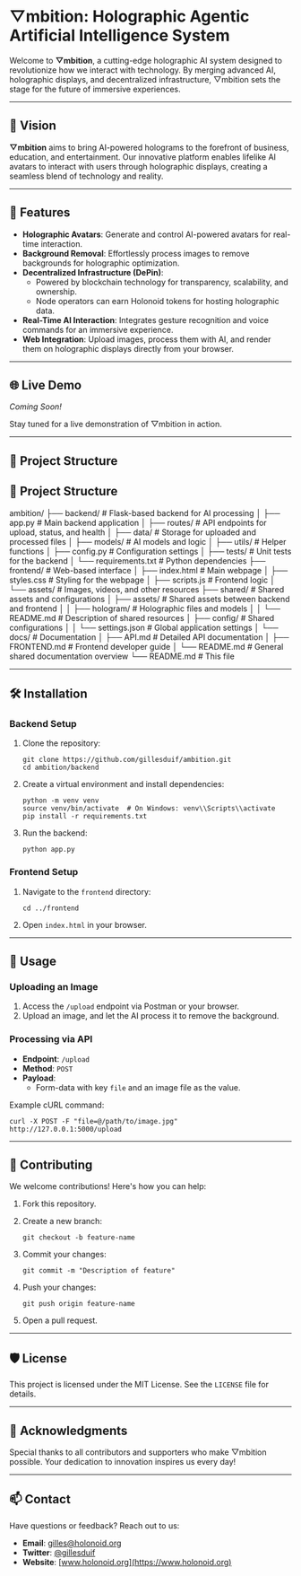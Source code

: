 ▽mbition: Holographic Agentic Artificial Intelligence System
============================================================

Welcome to **▽mbition**, a cutting-edge holographic AI system designed to revolutionize how we interact with technology. By merging advanced AI, holographic displays, and decentralized infrastructure, ▽mbition sets the stage for the future of immersive experiences.

* * *

🌌 Vision
---------

**▽mbition** aims to bring AI-powered holograms to the forefront of business, education, and entertainment. Our innovative platform enables lifelike AI avatars to interact with users through holographic displays, creating a seamless blend of technology and reality.

* * *

🚀 Features
-----------

*   **Holographic Avatars**: Generate and control AI-powered avatars for real-time interaction.
*   **Background Removal**: Effortlessly process images to remove backgrounds for holographic optimization.
*   **Decentralized Infrastructure (DePin)**:
    *   Powered by blockchain technology for transparency, scalability, and ownership.
    *   Node operators can earn Holonoid tokens for hosting holographic data.
*   **Real-Time AI Interaction**: Integrates gesture recognition and voice commands for an immersive experience.
*   **Web Integration**: Upload images, process them with AI, and render them on holographic displays directly from your browser.

* * *

🌐 Live Demo
------------

_Coming Soon!_

Stay tuned for a live demonstration of ▽mbition in action.

* * *

📁 Project Structure
--------------------

📁 Project Structure
--------------------

ambition/
├── backend/                 # Flask-based backend for AI processing
│   ├── app.py               # Main backend application
│   ├── routes/              # API endpoints for upload, status, and health
│   ├── data/                # Storage for uploaded and processed files
│   ├── models/              # AI models and logic
│   ├── utils/               # Helper functions
│   ├── config.py            # Configuration settings
│   ├── tests/               # Unit tests for the backend
│   └── requirements.txt     # Python dependencies
├── frontend/                # Web-based interface
│   ├── index.html           # Main webpage
│   ├── styles.css           # Styling for the webpage
│   ├── scripts.js           # Frontend logic
│   └── assets/              # Images, videos, and other resources
├── shared/                  # Shared assets and configurations
│   ├── assets/              # Shared assets between backend and frontend
│   │   ├── hologram/        # Holographic files and models
│   │   └── README.md        # Description of shared resources
│   ├── config/              # Shared configurations
│   │   └── settings.json    # Global application settings
│   └── docs/                # Documentation
│       ├── API.md           # Detailed API documentation
│       ├── FRONTEND.md      # Frontend developer guide
│       └── README.md        # General shared documentation overview
└── README.md                # This file

* * *

🛠️ Installation
----------------

### Backend Setup

1.  Clone the repository:

    ```
    git clone https://github.com/gillesduif/ambition.git
    cd ambition/backend
    ```    
    
2.  Create a virtual environment and install dependencies:

    ```
    python -m venv venv
    source venv/bin/activate  # On Windows: venv\\Scripts\\activate
    pip install -r requirements.txt
    ``` 
    
4.  Run the backend:
    
    ``` 
    python app.py
    ```
      
    

### Frontend Setup

1.  Navigate to the `frontend` directory:
    
    ```cd ../frontend```
        
    
2.  Open `index.html` in your browser.

* * *

📖 Usage
--------

### Uploading an Image

1.  Access the `/upload` endpoint via Postman or your browser.
2.  Upload an image, and let the AI process it to remove the background.

### Processing via API

*   **Endpoint**: `/upload`
*   **Method**: `POST`
*   **Payload**:
    *   Form-data with key `file` and an image file as the value.

Example cURL command:
```
curl -X POST -F "file=@/path/to/image.jpg" http://127.0.0.1:5000/upload
```
* * *

🤝 Contributing
---------------

We welcome contributions! Here's how you can help:

1.  Fork this repository.

2.  Create a new branch:

    ```
    git checkout -b feature-name
     ```   
    
3.  Commit your changes:

    ``` 
    git commit -m "Description of feature"
    ```   
    
5.  Push your changes:

    ```
    git push origin feature-name
    ```   
    
6.  Open a pull request.

* * *

🛡️ License
-----------

This project is licensed under the MIT License. See the `LICENSE` file for details.

* * *

🌟 Acknowledgments
------------------

Special thanks to all contributors and supporters who make ▽mbition possible. Your dedication to innovation inspires us every day!

* * *

📫 Contact
----------

Have questions or feedback? Reach out to us:

*   **Email**: gilles@holonoid.org
*   **Twitter**: [@gillesduif](https://twitter.com/gillesduif)
*   **Website**: [www.holonoid.org](https://www.holonoid.org)
